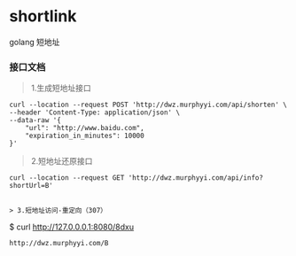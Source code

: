 # shortlink
golang 短地址
### 接口文档

> 1.生成短地址接口
```
curl --location --request POST 'http://dwz.murphyyi.com/api/shorten' \
--header 'Content-Type: application/json' \
--data-raw '{
    "url": "http://www.baidu.com",
    "expiration_in_minutes": 10000
}'
```

> 2.短地址还原接口
```
curl --location --request GET 'http://dwz.murphyyi.com/api/info?shortUrl=B'
```
```

> 3.短地址访问-重定向（307）

```
$ curl http://127.0.0.0.1:8080/8dxu
```
http://dwz.murphyyi.com/B
